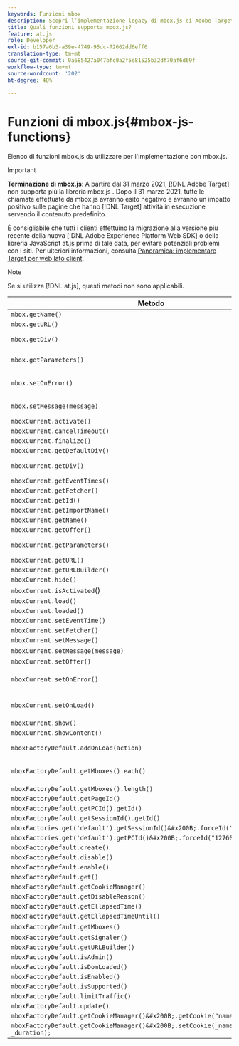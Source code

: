 ```yaml
---
keywords: Funzioni mbox
description: Scopri l’implementazione legacy di mbox.js di Adobe Target. Esegui la migrazione a Adobe Experience Platform Web SDK (AEP Web SDK) o all’ultima versione di at.js.
title: Quali funzioni supporta mbox.js?
feature: at.js
role: Developer
exl-id: b157a6b3-a39e-4749-95dc-72662dd6eff6
translation-type: tm+mt
source-git-commit: 0a685427a047bfc0a2f5e81525b32df70af6d69f
workflow-type: tm+mt
source-wordcount: '202'
ht-degree: 48%

---
```


# Funzioni di mbox.js{#mbox-js-functions}

Elenco di funzioni mbox.js da utilizzare per l&#39;implementazione con mbox.js.

>[!IMPORTANT]
>
>**Terminazione di mbox.js**: A partire dal 31 marzo 2021,  [!DNL Adobe Target] non supporta più la libreria mbox.js . Dopo il 31 marzo 2021, tutte le chiamate effettuate da mbox.js avranno esito negativo e avranno un impatto positivo sulle pagine che hanno [!DNL Target] attività in esecuzione servendo il contenuto predefinito.
>
>È consigliabile che tutti i clienti effettuino la migrazione alla versione più recente della nuova [!DNL Adobe Experience Platform Web SDK] o della libreria JavaScript at.js prima di tale data, per evitare potenziali problemi con i siti. Per ulteriori informazioni, consulta [Panoramica: implementare Target per web lato client](/help/c-implementing-target/c-implementing-target-for-client-side-web/implement-target-for-client-side-web.md).

>[!NOTE]
>
>Se si utilizza [!DNL at.js], questi metodi non sono applicabili.

| Metodo | Note |
|--- |--- |
| `mbox.getName()` |  |
| `mbox.getURL()` |  |
| `mbox.getDiv()` | Restituisce il div associato alla mbox (con il contenuto predefinito o un&#39;offerta) |
| `mbox.getParameters()` | Matrice di parametri con due campi, nome e valore |
| `mbox.setOnError()` | Esempio:<br>`mbox.setOnError(function() { alert(this.getName() +" had error"});` |
| `mbox.setMessage(message)` | È possibile visualizzare il messaggio nella finestra di debug. |
| `mboxCurrent.activate()` |  |
| `mboxCurrent.cancelTimeout()` |  |
| `mboxCurrent.finalize()` |  |
| `mboxCurrent.getDefaultDiv()` |  |
| `mboxCurrent.getDiv()` | Restituisce il div associato alla mbox (con il contenuto predefinito o un&#39;offerta) |
| `mboxCurrent.getEventTimes()` |  |
| `mboxCurrent.getFetcher()` |  |
| `mboxCurrent.getId()` |  |
| `mboxCurrent.getImportName()` |  |
| `mboxCurrent.getName()` |  |
| `mboxCurrent.getOffer()` |  |
| `mboxCurrent.getParameters()` | Matrice di parametri con due campi, nome e valore. |
| `mboxCurrent.getURL()` |  |
| `mboxCurrent.getURLBuilder()` |  |
| `mboxCurrent.hide()` |  |
| `mboxCurrent.isActivated`() |  |
| `mboxCurrent.load()` |  |
| `mboxCurrent.loaded()` |  |
| `mboxCurrent.setEventTime()` |  |
| `mboxCurrent.setFetcher()` |  |
| `mboxCurrent.setMessage()` |  |
| `mboxCurrent.setMessage(message)` | Visualizza il messaggio nella finestra di debug. |
| `mboxCurrent.setOffer()` |  |
| `mboxCurrent.setOnError()` | Esempio:<br>`mboxCurrent.setOnError(function(){ alert(this.getName() +" had error"});` |
| `mboxCurrent.setOnLoad()` | Esempio:<br>`mboxCurrent.setOnLoad(function(){alert(this.getName()+" loaded")});` |
| `mboxCurrent.show()` |  |
| `mboxCurrent.showContent()` |  |
| `mboxFactoryDefault.addOnLoad(action)` | L&#39;azione viene chiamata quando la pagina viene caricata. |
| `mboxFactoryDefault.getMboxes().each()` | Esempio:<br>`mboxFactoryDefault.getMboxes().each(function() { alert(mbox.getName()) };` |
| `mboxFactoryDefault.getMboxes().length()` |  |
| `mboxFactoryDefault.getPageId()` |  |
| `mboxFactoryDefault.getPCId().getId()` |  |
| `mboxFactoryDefault.getSessionId().getId()` |  |
| `mboxFactories.get('default').getSessionId()&#x200B;.forceId("1276011116668");` |  |
| `mboxFactories.get('default').getPCId()&#x200B;.forceId("1276011116668");` |  |
| `mboxFactoryDefault.create()` |  |
| `mboxFactoryDefault.disable()` |  |
| `mboxFactoryDefault.enable()` |  |
| `mboxFactoryDefault.get()` |  |
| `mboxFactoryDefault.getCookieManager()` |  |
| `mboxFactoryDefault.getDisableReason()` |  |
| `mboxFactoryDefault.getEllapsedTime()` |  |
| `mboxFactoryDefault.getEllapsedTimeUntil()` |  |
| `mboxFactoryDefault.getMboxes()` | Restituisce un valore `mboxList`. |
| `mboxFactoryDefault.getSignaler()` |  |
| `mboxFactoryDefault.getURLBuilder()` |  |
| `mboxFactoryDefault.isAdmin()` |  |
| `mboxFactoryDefault.isDomLoaded()` |  |
| `mboxFactoryDefault.isEnabled()` |  |
| `mboxFactoryDefault.isSupported()` |  |
| `mboxFactoryDefault.limitTraffic()` |  |
| `mboxFactoryDefault.update()` |  |
| `mboxFactoryDefault.getCookieManager()&#x200B;.getCookie("name")//!= null) {` |  |
| `mboxFactoryDefault.getCookieManager()&#x200B;.setCookie(_name,_value, _duration);` |  |
